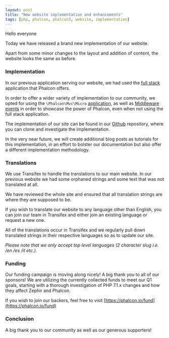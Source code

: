 ```yaml
---
layout: post
title: "New website implementation and enhancements"
tags: [php, phalcon, phalcon3, website, implementation]
---
```

Hello everyone

Today we have released a brand new implementation of our website.

Apart from some minor changes to the layout and addition of content, the website looks the same as before.

<!--more-->
### Implementation

In our previous application serving our website, we had used the [full stack](https://docs.phalcon.io/latest/en/applications) application that Phalcon offers.

In order to offer a wider variety of implementation to our community, we opted for using the `\Phalcon\Mvc\Micro` [application](https://docs.phalcon.io/latest/en/micro), as well as [Middleware events](https://docs.phalcon.io/latest/en/micro#middleware-events) in order to showcase the power of Phalcon, even when not using the full stack application.

The implementation of our site can be found in our [Github](https://github.com/phalcon/website) repository, where you can clone and investigate the implementation.

In the very near future, we will create additional blog posts as tutorials for this implementation, in an effort to bolster our documentation but also offer a different implementation methodology. 


### Translations

We use Transifex to handle the translations to our main website. In our previous website we had some orphaned strings and some text that was not translated at all.

We have reviewed the whole site and ensured that all translation strings are where they are supposed to be.

If you wish to translate our website to any language other than English, you can join our team in Transifex and either join an existing language or request a new one.

All of the translations occur in Transifex and we regularly pull down translated strings in their respective languages so as to update our site.
 
_Please note that we only accept top level languages (2 character slug i.e. /en /es /it etc.)._
			
### Funding

Our funding campaign is moving along nicely! A big thank you to all of our sponsors! We are utilizing the currently collected funds to meet our Q1 goals, starting with a thorough investigation of PHP 7.1.x changes and how they affect Zephir and Phalcon. 

If you wish to join our backers, feel free to visit [https://phalcon.io/fund](https://phalcon.io/fund)

### Conclusion

A big thank you to our community as well as our generous supporters!

